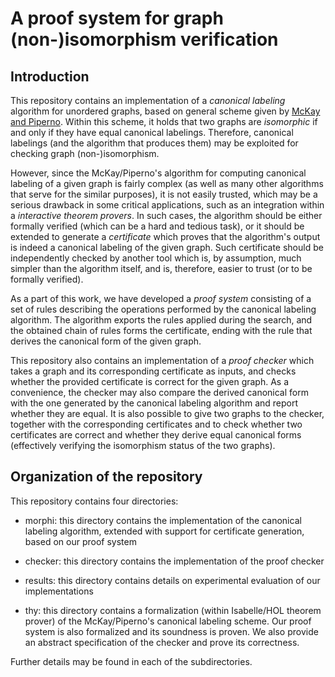 # A proof system for graph (non-)isomorphism verification
 
## Introduction

This repository contains an implementation of a _canonical labeling_
algorithm for unordered graphs, based on general scheme given by
[McKay and
Piperno](https://www.sciencedirect.com/science/article/pii/S0747717113001193).
Within this scheme, it holds that two graphs are _isomorphic_ if and
only if they have equal canonical labelings. Therefore, canonical
labelings (and the algorithm that produces them) may be exploited for
checking graph (non-)isomorphism.

However, since the McKay/Piperno's algorithm for computing canonical
labeling of a given graph is fairly complex (as well as many other
algorithms that serve for the similar purposes), it is not easily
trusted, which may be a serious drawback in some critical
applications, such as an integration within a _interactive theorem
provers_. In such cases, the algorithm should be either formally
verified (which can be a hard and tedious task), or it should be
extended to generate a _certificate_ which proves that the algorithm's
output is indeed a canonical labeling of the given graph. Such
certificate should be independently checked by another tool which is,
by assumption, much simpler than the algorithm itself, and is,
therefore, easier to trust (or to be formally verified).

As a part of this work, we have developed a _proof system_ consisting
of a set of rules describing the operations performed by the canonical
labeling algorithm. The algorithm exports the rules applied during the
search, and the obtained chain of rules forms the certificate, ending
with the rule that derives the canonical form of the given graph.

This repository also contains an implementation of a _proof checker_
which takes a graph and its corresponding certificate as inputs, and
checks whether the provided certificate is correct for the given
graph. As a convenience, the checker may also compare the derived
canonical form with the one generated by the canonical labeling
algorithm and report whether they are equal.  It is also possible to
give two graphs to the checker, together with the corresponding
certificates and to check whether two certificates are correct and
whether they derive equal canonical forms (effectively verifying the
isomorphism status of the two graphs).

## Organization of the repository

This repository contains four directories:

- morphi: this directory contains the implementation of the canonical
  labeling algorithm, extended with support for certificate
  generation, based on our proof system

- checker: this directory contains the implementation of the proof
  checker

- results: this directory contains details on experimental evaluation
  of our implementations

- thy: this directory contains a formalization (within Isabelle/HOL
  theorem prover) of the McKay/Piperno's canonical labeling scheme.
  Our proof system is also formalized and its soundness is proven. We
  also provide an abstract specification of the checker and prove its
  correctness.
  

Further details may be found in each of the subdirectories.


